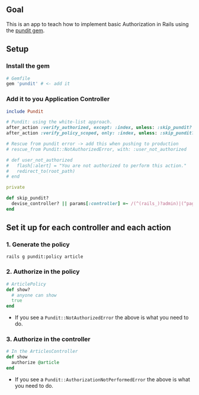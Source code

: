 ## Goal
This is an app to teach how to implement basic Authorization in Rails using the [pundit gem](https://github.com/varvet/pundit).

## Setup

### Install the gem

```ruby
# Gemfile
gem 'pundit' # <- add it
```

### Add it to you Application Controller

```ruby
include Pundit

# Pundit: using the white-list approach.
after_action :verify_authorized, except: :index, unless: :skip_pundit?
after_action :verify_policy_scoped, only: :index, unless: :skip_pundit?

# Rescue from pundit error -> add this when pushing to production
# rescue_from Pundit::NotAuthorizedError, with: :user_not_authorized

# def user_not_authorized
#   flash[:alert] = "You are not authorized to perform this action."
#   redirect_to(root_path)
# end

private

def skip_pundit?
  devise_controller? || params[:controller] =~ /(^(rails_)?admin)|(^pages$)/
end
```

## Set it up for each controller and each action

### 1. Generate the policy

```
rails g pundit:policy article
```
### 2. Authorize in the policy
```ruby
# ArticlePolicy
def show?
  # anyone can show
  true
end
```

* If you see a `Pundit::NotAuthorizedError` the above is what you need to do.

### 3. Authorize in the controller
```ruby
# In the ArticlesController
def show
  authorize @article
end
```

* If you see a `Pundit::AuthorizationNotPerformedError` the above is what you need to do.
